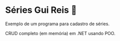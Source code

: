 # Séries Gui Reis :movie_camera:

Exemplo de um programa para cadastro de séries.

CRUD completo (em memória) em .NET usando POO.